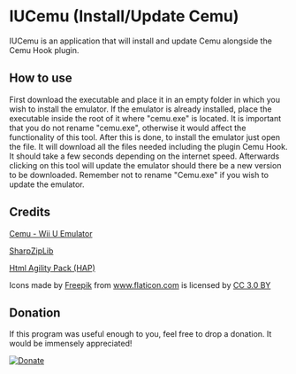 # IUCemu (Install/Update Cemu)

IUCemu is an application that will install and update Cemu alongside the Cemu Hook plugin.

## How to use

First download the executable and place it in an empty folder in which you wish to install the emulator. If the emulator is already installed, place the executable inside the root of it where "cemu.exe" is located. It is important that you do not rename "cemu.exe", otherwise it would affect the functionality of this tool. After this is done, to install the emulator just open the file. It will download all the files needed including the plugin Cemu Hook. It should take a few seconds depending on the internet speed. Afterwards clicking on this tool will update the emulator should there be a new version to be downloaded. Remember not to rename "Cemu.exe" if you wish to update the emulator.

## Credits

[Cemu - Wii U Emulator](http://cemu.info)

[SharpZipLib](https://github.com/icsharpcode/SharpZipLib)

[Html Agility Pack (HAP)](https://github.com/zzzprojects/html-agility-pack)

<div>Icons made by <a href="https://www.freepik.com/" title="Freepik">Freepik</a> from <a href="https://www.flaticon.com/" 			    title="Flaticon">www.flaticon.com</a> is licensed by <a href="http://creativecommons.org/licenses/by/3.0/" 			    title="Creative Commons BY 3.0" target="_blank">CC 3.0 BY</a></div>

## Donation



If this program was useful enough to you, feel free to drop a donation. It would be immensely appreciated!



[![Donate](https://www.paypalobjects.com/en_US/i/btn/btn_donateCC_LG.gif)](https://www.paypal.com/cgi-bin/webscr?cmd=_donations&business=Y9SMFS4C2AZXS&lc=US&item_name=Podolscripts&currency_code=USD&bn=PP%2dDonationsBF%3abtn_donateCC_LG%2egif%3aNonHosted)